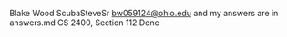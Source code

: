  Blake Wood 
 ScubaSteveSr
 bw059124@ohio.edu and my answers are in answers.md
 CS 2400, Section 112
 Done
